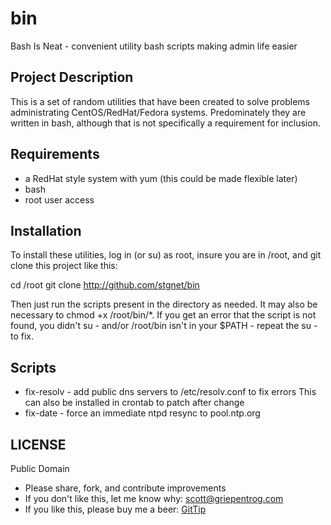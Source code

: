 bin
===

Bash Is Neat - convenient utility bash scripts making admin life easier

Project Description
-------------------

This is a set of random utilities that have been created to solve problems
administrating CentOS/RedHat/Fedora systems.  Predominately they are written
in bash, although that is not specifically a requirement for inclusion.

Requirements
------------

* a RedHat style system with yum (this could be made flexible later)
* bash
* root user access

Installation
------------

To install these utilities, log in (or su) as root, insure you are in /root,
and git clone this project like this:

 cd /root
 git clone http://github.com/stgnet/bin


Then just run the scripts present in the directory as
needed.  It may also be necessary to chmod +x /root/bin/*.  If you
get an error that the script is not found, you didn't su - and/or
/root/bin isn't in your $PATH - repeat the su - to fix.

Scripts
-------

* fix-resolv - add public dns servers  to /etc/resolv.conf to fix errors
		This can also be installed in crontab to patch after change
* fix-date - force an immediate ntpd resync to pool.ntp.org


LICENSE
-------

Public Domain

* Please share, fork, and contribute improvements
* If you don't like this, let me know why: scott@griepentrog.com
* If you like this, please buy me a beer: [GitTip](https://www.gittip.com/stgnet/)

